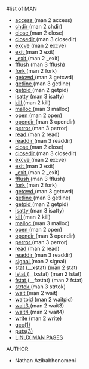 #list of MAN                                                     
                                                                                                             
* <a href="https://linux.die.net/man/2/access"> access </a> (man 2 access)                                   
* <a href="https://man7.org/linux/man-pages/man2/chdir.2.html"> chdir </a> (man 2 chdir)                     
* <a href="https://man7.org/linux/man-pages/man2/close.2.html"> close </a> (man 2 close)                     
* <a href="https://linux.die.net/man/3/closedir"> closedir </a> (man 3 closedir)                             
* <a href="https://man7.org/linux/man-pages/man2/execve.2.html"> excve </a> (man 2 excve)                    
*  <a href="https://man7.org/linux/man-pages/man3/exit.3.html"> exit </a> (man 3 exit)                       
* <a href="https://linux.die.net/man/2/_exit"> _exit </a> (man 2 _exit)                                      
* <a href="https://linux.die.net/man/3/fflush"> fflush </a> (man 3 fflush)                                   
* <a href="https://man7.org/linux/man-pages/man2/fork.2.html"> fork </a> (man 2 fork)                        
* <a href="https://man7.org/linux/man-pages/man3/getcwd.3.html"> getcwd </a> (man 3 getcwd)                  
* <a href="https://linux.die.net/man/3/getline"> getline </a> (man 3 getline)                                
* <a href="https://linux.die.net/man/2/getpid"> getpid </a> (man 2 getpid)                                   
* <a href="https://linux.die.net/man/3/isatty"> isatty </a> (man 3 isatty)                                   
* <a href="https://linux.die.net/man/2/kill"> kill </a> (man 2 kill)                                         
* <a href="https://linux.die.net/man/3/malloc"> malloc </a> (man 3 malloc)                                   
* <a href="https://linux.die.net/man/2/open"> open </a> (man 2 open)                                         
* <a href="https://linux.die.net/man/3/opendir"> opendir </a> (man 3 opendir)                                
* <a href="https://linux.die.net/man/3/perror"> perror </a> (man 3 perror)                                   
* <a href="https://linux.die.net/man/2/read"> read  </a> (man 2 read)                                        
* <a href="https://linux.die.net/man/3/readdir"> readdir </a> (man 3 readdir) 
* <a href="https://man7.org/linux/man-pages/man2/close.2.html"> close </a> (man 2 close)                     
* <a href="https://linux.die.net/man/3/closedir"> closedir </a> (man 3 closedir)                             
* <a href="https://man7.org/linux/man-pages/man2/execve.2.html"> excve </a> (man 2 excve)                    
*  <a href="https://man7.org/linux/man-pages/man3/exit.3.html"> exit </a> (man 3 exit)                       
* <a href="https://linux.die.net/man/2/_exit"> _exit </a> (man 2 _exit)                                      
* <a href="https://linux.die.net/man/3/fflush"> fflush </a> (man 3 fflush)                                   
* <a href="https://man7.org/linux/man-pages/man2/fork.2.html"> fork </a> (man 2 fork)                        
* <a href="https://man7.org/linux/man-pages/man3/getcwd.3.html"> getcwd </a> (man 3 getcwd)                  
* <a href="https://linux.die.net/man/3/getline"> getline </a> (man 3 getline)                                
* <a href="https://linux.die.net/man/2/getpid"> getpid </a> (man 2 getpid)                                   
* <a href="https://linux.die.net/man/3/isatty"> isatty </a> (man 3 isatty)                                   
* <a href="https://linux.die.net/man/2/kill"> kill </a> (man 2 kill)                                         
* <a href="https://linux.die.net/man/3/malloc"> malloc </a> (man 3 malloc)                                   
* <a href="https://linux.die.net/man/2/open"> open </a> (man 2 open)                                         
* <a href="https://linux.die.net/man/3/opendir"> opendir </a> (man 3 opendir)                                
* <a href="https://linux.die.net/man/3/perror"> perror </a> (man 3 perror)                                   
* <a href="https://linux.die.net/man/2/read"> read  </a> (man 2 read)                                        
* <a href="https://linux.die.net/man/3/readdir"> readdir </a> (man 3 readdir)                                
* <a href="https://linux.die.net/man/2/signal"> signal </a> (man 2 signal)                                   
* <a href="https://linux.die.net/man/2/stat"> stat </a> (__xstat) (man 2 stat)                               
* <a href="https://linux.die.net/man/2/lstat"> lstat </a> (__lxstat) (man 2 lstat)                           
* <a href="https://linux.die.net/man/2/fstat"> fstat </a> (__fxstat) (man 2 fstat)                           
* <a href="https://linux.die.net/man/3/strtok"> strtok </a> (man 3 strtok)                                   
* <a href="https://linux.die.net/man/2/wait"> wait </a> (man 2 wait)                                         
* <a href="https://linux.die.net/man/2/waitpid"> waitpid </a> (man 2 waitpid)                                
* <a href="https://linux.die.net/man/2/wait3"> wait3 </a> (man 2 wait3)                                      
* <a href="https://linux.die.net/man/2/wait4"> wait4 </a> (man 2 wait4)                                      
* <a href="https://linux.die.net/man/2/write"> write </a> (man 2 write)
* <a href="https://linux.die.net/man/1/gcc"> gcc(1) </a>
* <a href="https://linux.die.net/man/3/puts"> puts(3) </a>
* <a href="https://linux.die.net/man/"> LINUX MAN PAGES </a>                                                 
                                                                                                                                                                            
                                                                                                             
AUTHOR                                                                                      
* Nathan Azibabhonomeni                                                                                      
                                                                           
                                     
